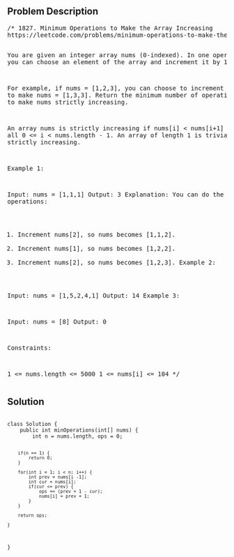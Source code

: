 <!--
<style>
  body { font-family: Arial, sans-serif; }
  .container { max-width: 100%; margin: 0 auto; padding: 10px; }
  .comment-block { background-color: #f9f9f9; padding: 10px; border-left: 5px solid #ccc; max-width: 50%; margin: 20px auto; overflow-wrap: break-word; white-space: pre-wrap; }
  .code-block { background-color: #f4f4f4; padding: 10px; border: 1px solid #ddd; max-width: 50%; margin: 20px auto; overflow-wrap: break-word; white-space: pre-wrap; }
</style>
-->

<div class='container'>
<h2>Problem Description</h2>
<div class='comment-block'>
<pre>
/* 1827. Minimum Operations to Make the Array Increasing
https://leetcode.com/problems/minimum-operations-to-make-the-array-increasing

You are given an integer array nums (0-indexed). In one operation, 
you can choose an element of the array and increment it by 1.

For example, if nums = [1,2,3], you can choose to increment nums[1] to make nums = [1,3,3].
Return the minimum number of operations needed to make nums strictly increasing.

An array nums is strictly increasing if nums[i] < nums[i+1] for all 0 <= i < nums.length - 1. 
An array of length 1 is trivially strictly increasing.

 

Example 1:

Input: nums = [1,1,1]
Output: 3
Explanation: You can do the following operations:
1) Increment nums[2], so nums becomes [1,1,2].
2) Increment nums[1], so nums becomes [1,2,2].
3) Increment nums[2], so nums becomes [1,2,3].
Example 2:

Input: nums = [1,5,2,4,1]
Output: 14
Example 3:

Input: nums = [8]
Output: 0
 

Constraints:

1 <= nums.length <= 5000
1 <= nums[i] <= 104
*/
</pre>
</div>

<h2>Solution</h2>
<div class='code-block'>
<pre><code class='language-java'>
class Solution {
    public int minOperations(int[] nums) {
        int n = nums.length, ops = 0;
        
        if(n == 1) {
            return 0;
        }

        for(int i = 1; i < n; i++) {
            int prev = nums[i -1];
            int cur = nums[i];
            if(cur <= prev) {
                ops += (prev + 1 - cur);
                nums[i] = prev + 1;
            }
        }

        return ops;
        
    }
}
</code></pre>
</div>
</div>
